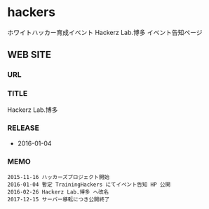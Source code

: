 # hackers

ホワイトハッカー育成イベント Hackerz Lab.博多 イベント告知ページ

## WEB SITE

### URL

### TITLE

Hackerz Lab.博多

### RELEASE

- 2016-01-04

### MEMO

```
2015-11-16 ハッカーズプロジェクト開始
2016-01-04 暫定 TrainingHackers にてイベント告知 HP 公開
2016-02-26 Hackerz Lab.博多 へ改名
2017-12-15 サーバー移転につき公開終了
```
